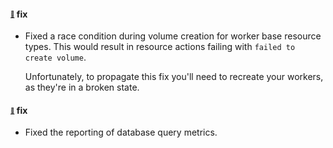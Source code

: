 #### <sub><sup><a name="v311-note-1" href="#v311-note-1">:link:</a></sup></sub> fix

* Fixed a race condition during volume creation for worker base resource types. This would result in resource actions failing with `failed to create volume`.
  
  Unfortunately, to propagate this fix you'll need to recreate your workers, as they're in a broken state.
  
  
#### <sub><sup><a name="v311-note-2" href="#v311-note-2">:link:</a></sup></sub> fix

* Fixed the reporting of database query metrics.
  
  
